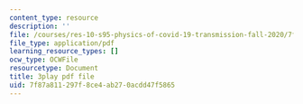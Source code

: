 ```yaml
---
content_type: resource
description: ''
file: /courses/res-10-s95-physics-of-covid-19-transmission-fall-2020/7f87a811297f8ce4ab270acdd47f5865_lo-5afXPHx0.pdf
file_type: application/pdf
learning_resource_types: []
ocw_type: OCWFile
resourcetype: Document
title: 3play pdf file
uid: 7f87a811-297f-8ce4-ab27-0acdd47f5865
---
```

